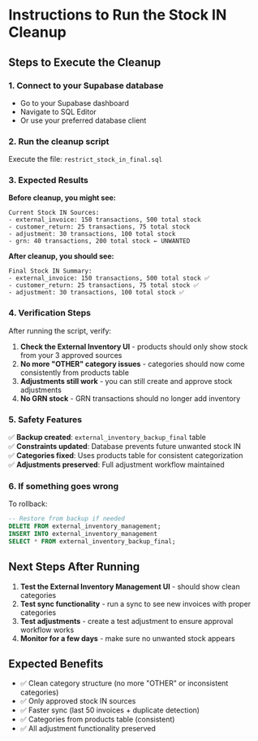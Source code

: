 # Instructions to Run the Stock IN Cleanup

## Steps to Execute the Cleanup

### 1. Connect to your Supabase database
- Go to your Supabase dashboard
- Navigate to SQL Editor
- Or use your preferred database client

### 2. Run the cleanup script
Execute the file: `restrict_stock_in_final.sql`

### 3. Expected Results

**Before cleanup, you might see:**
```
Current Stock IN Sources:
- external_invoice: 150 transactions, 500 total stock
- customer_return: 25 transactions, 75 total stock  
- adjustment: 30 transactions, 100 total stock
- grn: 40 transactions, 200 total stock ← UNWANTED
```

**After cleanup, you should see:**
```
Final Stock IN Summary:
- external_invoice: 150 transactions, 500 total stock ✅
- customer_return: 25 transactions, 75 total stock ✅  
- adjustment: 30 transactions, 100 total stock ✅
```

### 4. Verification Steps

After running the script, verify:

1. **Check the External Inventory UI** - products should only show stock from your 3 approved sources
2. **No more "OTHER" category issues** - categories should now come consistently from products table
3. **Adjustments still work** - you can still create and approve stock adjustments
4. **No GRN stock** - GRN transactions should no longer add inventory

### 5. Safety Features

✅ **Backup created**: `external_inventory_backup_final` table  
✅ **Constraints updated**: Database prevents future unwanted stock IN  
✅ **Categories fixed**: Uses products table for consistent categorization  
✅ **Adjustments preserved**: Full adjustment workflow maintained  

### 6. If something goes wrong

To rollback:
```sql
-- Restore from backup if needed
DELETE FROM external_inventory_management;
INSERT INTO external_inventory_management 
SELECT * FROM external_inventory_backup_final;
```

## Next Steps After Running

1. **Test the External Inventory Management UI** - should show clean categories
2. **Test sync functionality** - run a sync to see new invoices with proper categories  
3. **Test adjustments** - create a test adjustment to ensure approval workflow works
4. **Monitor for a few days** - make sure no unwanted stock appears

## Expected Benefits

- ✅ Clean category structure (no more "OTHER" or inconsistent categories)
- ✅ Only approved stock IN sources
- ✅ Faster sync (last 50 invoices + duplicate detection)  
- ✅ Categories from products table (consistent)
- ✅ All adjustment functionality preserved